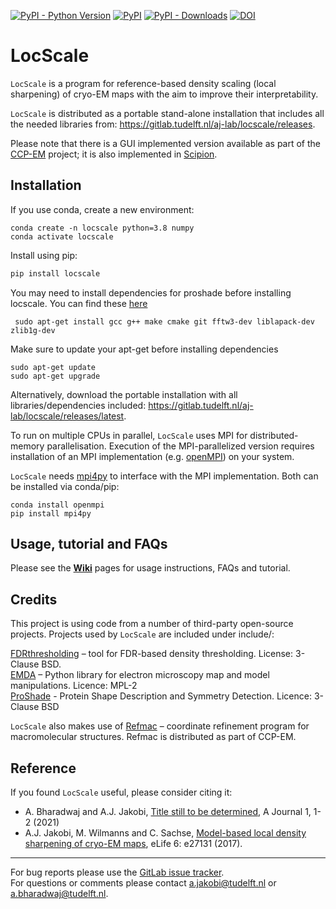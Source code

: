 [![PyPI - Python Version](https://img.shields.io/pypi/pyversions/locscale)](https://pypi.org/project/locscale)
[![PyPI](https://img.shields.io/pypi/v/instamatic.svg?style=flat)](https://pypi.org/project/locscale/)
[![PyPI - Downloads](https://img.shields.io/pypi/dm/locscale)](https://pypi.org/project/locscale/)
[![DOI](https://zenodo.org/badge/DOI/10.7554/eLife.2713110.1007.svg)](https://doi.org/10.7554/eLife.27131)

# LocScale

`LocScale` is a program for reference-based density scaling (local sharpening) of cryo-EM maps with the aim to improve their interpretability.
  
`LocScale` is distributed as a portable stand-alone installation that includes all the needed libraries from: https://gitlab.tudelft.nl/aj-lab/locscale/releases.  

Please note that there is a GUI implemented version available as part of the [CCP-EM](http://www.ccpem.ac.uk/) project; it is also implemented in [Scipion](http://scipion.i2pc.es/).
<br>   

## Installation

If you use conda, create a new environment:

```
conda create -n locscale python=3.8 numpy
conda activate locscale
```

Install using pip:

```bash
pip install locscale
```
You may need to install dependencies for proshade before installing locscale. You can find these [here](https://github.com/michaltykac/proshade)

```
 sudo apt-get install gcc g++ make cmake git fftw3-dev liblapack-dev zlib1g-dev
```

Make sure to update your apt-get before installing dependencies

```
sudo apt-get update
sudo apt-get upgrade
```



Alternatively, download the portable installation with all libraries/dependencies included: https://gitlab.tudelft.nl/aj-lab/locscale/releases/latest.
<br> 

To run on multiple CPUs in parallel, `LocScale` uses MPI for distributed-memory parallelisation. Execution of the MPI-parallelized version requires installation of an MPI implementation (e.g. [openMPI](http://www.open-mpi.de/)) on your system.  

`LocScale` needs [mpi4py](http://pythonhosted.org/mpi4py/) to interface with the MPI implementation. Both can be installed via conda/pip:


```
conda install openmpi
pip install mpi4py
```


## Usage, tutorial and FAQs

Please see the [__Wiki__](https://gitlab.tudelft.nl/ajakobi/locscale/wikis/home) pages for usage instructions, FAQs and tutorial.
<br>  

## Credits

This project is using code from a number of third-party open-source projects. Projects used by `LocScale` are included under include/:

[FDRthresholding](https://git.embl.de/mbeckers/FDRthresholding) – tool for FDR-based density thresholding. License: 3-Clause BSD.  
[EMDA](https://www2.mrc-lmb.cam.ac.uk/groups/murshudov/content/emda/emda.html) – Python library for electron microscopy map and model manipulations. Licence: MPL-2    
[ProShade](https://github.com/michaltykac/proshade) - Protein Shape Description and Symmetry Detection. Licence: 3-Clause BSD

`LocScale` also makes use of [Refmac](https://www2.mrc-lmb.cam.ac.uk/groups/murshudov/content/refmac/refmac.html) – coordinate refinement program for macromolecular structures. Refmac is distributed as part of CCP-EM.

## Reference

If you found `LocScale` useful, please consider citing it:

- A. Bharadwaj and A.J. Jakobi, [Title still to be determined](do-not-know-yet), A Journal 1, 1-2 (2021)
- A.J. Jakobi, M. Wilmanns and C. Sachse, [Model-based local density sharpening of cryo-EM maps](https://doi.org/10.7554/eLife.27131), eLife 6: e27131 (2017).

---


For bug reports please use the [GitLab issue tracker](https://gitlab.tudelft.nl/aj-lab/locscale/issues).   
For questions or comments please contact <a.jakobi@tudelft.nl> or a.bharadwaj@tudelft.nl.
